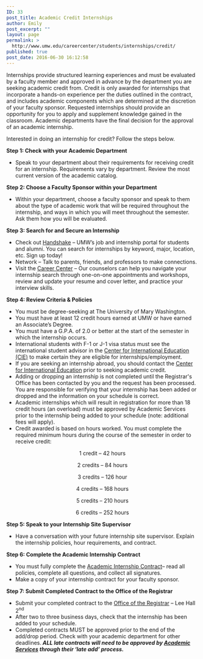 ```yaml
---
ID: 33
post_title: Academic Credit Internships
author: Emily
post_excerpt: ""
layout: page
permalink: >
  http://www.umw.edu/careercenter/students/internships/credit/
published: true
post_date: 2016-06-30 16:12:58
---
```

Internships provide structured learning experiences and must be evaluated by a faculty member and approved in advance by the department you are seeking academic credit from. Credit is only awarded for internships that incorporate a hands-on experience per the duties outlined in the contract, and includes academic components which are determined at the discretion of your faculty sponsor. Requested internships should provide an opportunity for you to apply and supplement knowledge gained in the classroom. Academic departments have the final decision for the approval of an academic internship.

Interested in doing an internship for credit? Follow the steps below.

<strong>Step 1: Check with your Academic Department</strong>
<ul>
 	<li>Speak to your department about their requirements for receiving credit for an internship. Requirements vary by department. Review the most current version of the academic catalog.</li>
</ul>
<strong>Step 2: Choose a Faculty Sponsor within your Department</strong>
<ul>
 	<li>Within your department, choose a faculty sponsor and speak to them about the type of academic work that will be required throughout the internship, and ways in which you will meet throughout the semester. Ask them how you will be evaluated.</li>
</ul>
<strong>Step 3: Search for and Secure an Internship</strong>
<ul>
 	<li>Check out <a href="https://www.umw.edu/careercenter/handshake/">Handshake</a> – UMW’s job and internship portal for students and alumni. You can search for internships by keyword, major, location, etc. Sign up today!</li>
 	<li>Network – Talk to parents, friends, and professors to make connections.</li>
 	<li>Visit the <a href="https://www.umw.edu/careercenter/">Career Center</a> – Our counselors can help you navigate your internship search through one-on-one appointments and workshops, review and update your resume and cover letter, and practice your interview skills.</li>
</ul>
<strong>Step 4: Review Criteria &amp; Policies</strong>
<ul>
 	<li>You must be degree-seeking at The University of Mary Washington.</li>
 	<li>You must have at least 12 credit hours earned at UMW or have earned an Associate’s Degree.</li>
 	<li>You must have a G.P.A. of 2.0 or better at the start of the semester in which the internship occurs.</li>
 	<li>International students with F-1 or J-1 visa status must see the international student advisor in the <a href="http://international.umw.edu/study-abroad-2/program-search/internships-abroad-2/">Center for International Education (CIE)</a> to make certain they are eligible for internships/employment.</li>
 	<li>If you are seeking an internship abroad, you should contact the <a href="http://international.umw.edu/study-abroad-2/program-search/internships-abroad-2/">Center for International Education</a> prior to seeking academic credit.</li>
 	<li>Adding or dropping an internship is not completed until the Registrar's Office has been contacted by you and the request has been processed. You are responsible for verifying that your internship has been added or dropped and the information on your schedule is correct.</li>
 	<li>Academic internships which will result in registration for more than 18 credit hours (an overload) must be approved by Academic Services prior to the internship being added to your schedule (note: additional fees will apply).</li>
 	<li>Credit awarded is based on hours worked. You must complete the required minimum hours during the course of the semester in order to receive credit:</li>
</ul>
<p style="text-align: center">1 credit – 42 hours</p>
<p style="text-align: center">2 credits – 84 hours</p>
<p style="text-align: center">3 credits – 126 hour</p>
<p style="text-align: center">4 credits – 168 hours</p>
<p style="text-align: center">5 credits – 210 hours</p>
<p style="text-align: center">6 credits – 252 hours</p>
<strong>Step 5: Speak to your Internship Site Supervisor</strong>
<ul>
 	<li>Have a conversation with your future internship site supervisor. Explain the internship policies, hour requirements, and contract.</li>
</ul>
<strong>Step 6: Complete the Academic Internship Contract</strong>
<ul>
 	<li>You must fully complete the <a href="http://www.umw.edu/careercenter/wp-content/uploads/sites/41/2016/06/internshipcontract2edit2.pdf">Academic Internship Contract</a>– read all policies, complete all questions, and collect all signatures.</li>
 	<li>Make a copy of your internship contract for your faculty sponsor.</li>
</ul>
<strong>Step 7: Submit Completed Contract to the Office of the Registrar</strong>
<ul>
 	<li>Submit your completed contract to the <a href="http://academics.umw.edu/registrar/">Office of the Registrar</a> – Lee Hall 2<sup>nd</sup></li>
 	<li>After two to three business days, check that the internship has been added to your schedule.</li>
 	<li>Completed contracts MUST be approved prior to the end of the add/drop period. Check with your academic department for other deadlines.<strong><em> ALL late contracts will need to be approved by </em></strong><a href="http://academics.umw.edu/academicservices/"><strong><em>Academic Services</em></strong></a><strong><em> through their ‘late add’ process.</em></strong></li>
</ul>